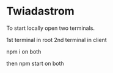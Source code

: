 # Twiadastrom

To start locally open two terminals. 

1st terminal in root
2nd terminal in client

npm i on both

then npm start on both
